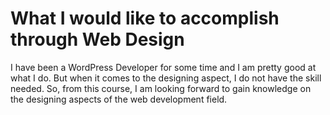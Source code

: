 <!-- README File -->

# What I would like to accomplish through Web Design

I have been a WordPress Developer for some time and I am pretty good at what I do. But when it comes to the designing aspect, I do not have the skill needed. So, from this course, I am looking forward to gain knowledge on the designing aspects of the web development field.
